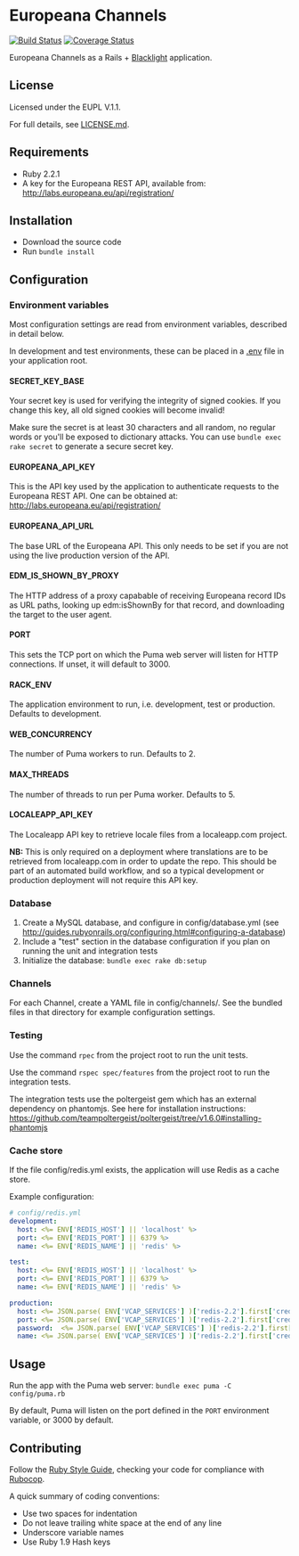 # Europeana Channels

[![Build Status](https://travis-ci.org/europeana/europeana-channels-blacklight.svg?branch=master)](https://travis-ci.org/europeana/europeana-channels-blacklight) [![Coverage Status](https://coveralls.io/repos/europeana/europeana-channels-blacklight/badge.svg?branch=188-coveralls)](https://coveralls.io/r/europeana/europeana-channels-blacklight?branch=master)

Europeana Channels as a Rails + 
[Blacklight](https://github.com/projectblacklight/blacklight) application.

## License

Licensed under the EUPL V.1.1.

For full details, see [LICENSE.md](LICENSE.md).

## Requirements

* Ruby 2.2.1
* A key for the Europeana REST API, available from:
  http://labs.europeana.eu/api/registration/

## Installation

* Download the source code
* Run `bundle install`

## Configuration

### Environment variables

Most configuration settings are read from environment variables, described in
detail below.

In development and test environments, these can be placed in a 
[.env](https://github.com/bkeepers/dotenv) file in your application root.

#### SECRET_KEY_BASE

Your secret key is used for verifying the integrity of signed cookies.
If you change this key, all old signed cookies will become invalid!

Make sure the secret is at least 30 characters and all random,
no regular words or you'll be exposed to dictionary attacks.
You can use `bundle exec rake secret` to generate a secure secret key.

#### EUROPEANA_API_KEY

This is the API key used by the application to authenticate requests to the
Europeana REST API. One can be obtained at:
http://labs.europeana.eu/api/registration/

#### EUROPEANA_API_URL

The base URL of the Europeana API. This only needs to be set if you are not
using the live production version of the API.

#### EDM_IS_SHOWN_BY_PROXY

The HTTP address of a proxy capabable of receiving Europeana record IDs as URL
paths, looking up edm:isShownBy for that record, and downloading the target to
the user agent.

#### PORT

This sets the TCP port on which the Puma web server will listen for HTTP
connections. If unset, it will default to 3000.

#### RACK_ENV

The application environment to run, i.e. development, test or production.
Defaults to development.

#### WEB_CONCURRENCY

The number of Puma workers to run. Defaults to 2.

#### MAX_THREADS

The number of threads to run per Puma worker. Defaults to 5.

#### LOCALEAPP_API_KEY

The Localeapp API key to retrieve locale files from a localeapp.com project.

**NB:** This is only required on a deployment where translations are to be
retrieved from localeapp.com in order to update the repo. This should be part
of an automated build workflow, and so a typical development or production
deployment will not require this API key.

### Database

1. Create a MySQL database, and configure in config/database.yml (see
  http://guides.rubyonrails.org/configuring.html#configuring-a-database)
2. Include a "test" section in the database configuration if you 
  plan on running the unit and integration tests
3. Initialize the database: `bundle exec rake db:setup`

### Channels

For each Channel, create a YAML file in config/channels/. See the bundled 
files in that directory for example configuration settings.


### Testing

Use the command `rpec` from the project root to run the unit tests.

Use the command `rspec spec/features` from the project root to run the
integration tests.

The integration tests use the poltergeist gem which has an external dependency
on phantomjs. See here for installation instructions:
https://github.com/teampoltergeist/poltergeist/tree/v1.6.0#installing-phantomjs


### Cache store

If the file config/redis.yml exists, the application will use Redis as a cache
store.

Example configuration:

```yaml
# config/redis.yml
development:
  host: <%= ENV['REDIS_HOST'] || 'localhost' %>
  port: <%= ENV['REDIS_PORT'] || 6379 %>
  name: <%= ENV['REDIS_NAME'] || 'redis' %>

test:
  host: <%= ENV['REDIS_HOST'] || 'localhost' %>
  port: <%= ENV['REDIS_PORT'] || 6379 %>
  name: <%= ENV['REDIS_NAME'] || 'redis' %>

production:
  host: <%= JSON.parse( ENV['VCAP_SERVICES'] )['redis-2.2'].first['credentials']['hostname'] rescue 'localhost' %>
  port: <%= JSON.parse( ENV['VCAP_SERVICES'] )['redis-2.2'].first['credentials']['port'] rescue 6379 %>
  password:  <%= JSON.parse( ENV['VCAP_SERVICES'] )['redis-2.2'].first['credentials']['password'] rescue '' %>
  name: <%= JSON.parse( ENV['VCAP_SERVICES'] )['redis-2.2'].first['credentials']['name'] rescue 'redis' %>
```

## Usage

Run the app with the Puma web server: `bundle exec puma -C config/puma.rb`

By default, Puma will listen on the port defined in the `PORT` environment
variable, or 3000 by default.

## Contributing

Follow the [Ruby Style Guide](https://github.com/bbatsov/ruby-style-guide),
checking your code for compliance with [Rubocop](https://github.com/bbatsov/rubocop).

A quick summary of coding conventions:
* Use two spaces for indentation
* Do not leave trailing white space at the end of any line
* Underscore variable names
* Use Ruby 1.9 Hash keys
